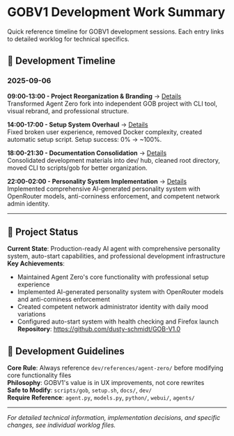 # GOBV1 Development Work Summary

Quick reference timeline for GOBV1 development sessions. Each entry links to detailed worklog for technical specifics.

## 📅 Development Timeline

### **2025-09-06**

**09:00-13:00 - Project Reorganization & Branding** → [Details](2025-09-06-project-reorganization.md)  
Transformed Agent Zero fork into independent GOB project with CLI tool, visual rebrand, and professional structure.

**14:00-17:00 - Setup System Overhaul** → [Details](2025-09-06-major-cleanup-and-setup-overhaul.md)  
Fixed broken user experience, removed Docker complexity, created automatic setup script. Setup success: 0% → ~100%.

**18:00-21:30 - Documentation Consolidation** → [Details](2025-09-06-documentation-consolidation.md)  
Consolidated development materials into dev/ hub, cleaned root directory, moved CLI to scripts/gob for better organization.

**22:00-02:00 - Personality System Implementation** → [Details](2025-09-06-personality-system-implementation.md)  
Implemented comprehensive AI-generated personality system with OpenRouter models, anti-corniness enforcement, and competent network admin identity.

---

## 🎯 Project Status

**Current State**: Production-ready AI agent with comprehensive personality system, auto-start capabilities, and professional development infrastructure  
**Key Achievements**: 
- Maintained Agent Zero's core functionality with professional setup experience
- Implemented AI-generated personality system with OpenRouter models and anti-corniness enforcement
- Created competent network administrator identity with daily mood variations
- Configured auto-start system with health checking and Firefox launch
**Repository**: https://github.com/dusty-schmidt/GOB-V1.0

## 🚨 Development Guidelines

**Core Rule**: Always reference `dev/references/agent-zero/` before modifying core functionality files  
**Philosophy**: GOBV1's value is in UX improvements, not core rewrites  
**Safe to Modify**: `scripts/gob`, `setup.sh`, `docs/`, `dev/`  
**Require Reference**: `agent.py`, `models.py`, `python/`, `webui/`, `agents/`

---

*For detailed technical information, implementation decisions, and specific changes, see individual worklog files.*
